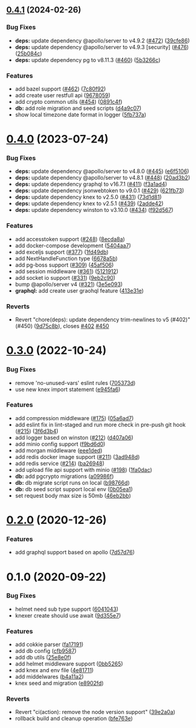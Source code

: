 ## [0.4.1](https://github.com/damingerdai/express-postgres-ts-starter/compare/v0.4.0...v0.4.1) (2024-02-26)

### Bug Fixes

- **deps:** update dependency @apollo/server to v4.9.2 ([#472](https://github.com/damingerdai/express-postgres-ts-starter/issues/472)) ([39cfe86](https://github.com/damingerdai/express-postgres-ts-starter/commit/39cfe8630ada218c11dbb9d841ed0640dcb7dc06))
- **deps:** update dependency @apollo/server to v4.9.3 [security] ([#476](https://github.com/damingerdai/express-postgres-ts-starter/issues/476)) ([25b084c](https://github.com/damingerdai/express-postgres-ts-starter/commit/25b084c470410fc0eaac8a3647943658ed581da8))
- **deps:** update dependency pg to v8.11.3 ([#460](https://github.com/damingerdai/express-postgres-ts-starter/issues/460)) ([5b3266c](https://github.com/damingerdai/express-postgres-ts-starter/commit/5b3266c044b66397d532de3900701da5717b8c8b))

### Features

- add bazel support ([#462](https://github.com/damingerdai/express-postgres-ts-starter/issues/462)) ([7c80f92](https://github.com/damingerdai/express-postgres-ts-starter/commit/7c80f92184fab03c808925fdb58756a52e392b1f))
- add create user restfull api ([9678059](https://github.com/damingerdai/express-postgres-ts-starter/commit/9678059d390e776e4a6815b5d689b81bf23908c6))
- add crypto common utils ([#454](https://github.com/damingerdai/express-postgres-ts-starter/issues/454)) ([0891c4f](https://github.com/damingerdai/express-postgres-ts-starter/commit/0891c4fb6bd1375d11c2ada3cd41664ed63a9a53))
- **db:** add role migration and seed scripts ([d4a9c07](https://github.com/damingerdai/express-postgres-ts-starter/commit/d4a9c07c79c763d38a597bd7698b68dba89031c3))
- show local timezone date format in logger ([5fb737a](https://github.com/damingerdai/express-postgres-ts-starter/commit/5fb737a64dc8327ee1e8d1be61bbeebf2472cf1d))

# [0.4.0](https://github.com/damingerdai/express-postgres-ts-starter/compare/v0.3.0...v0.4.0) (2023-07-24)

### Bug Fixes

- **deps:** update dependency @apollo/server to v4.8.0 ([#445](https://github.com/damingerdai/express-postgres-ts-starter/issues/445)) ([e6f5106](https://github.com/damingerdai/express-postgres-ts-starter/commit/e6f510614f2708e44c55fc9ec9a8ebafc7ed2ae1))
- **deps:** update dependency @apollo/server to v4.8.1 ([#448](https://github.com/damingerdai/express-postgres-ts-starter/issues/448)) ([20ad3b2](https://github.com/damingerdai/express-postgres-ts-starter/commit/20ad3b232de98d5c325c4fa20309ef49d7efd071))
- **deps:** update dependency graphql to v16.7.1 ([#411](https://github.com/damingerdai/express-postgres-ts-starter/issues/411)) ([f3a1ad4](https://github.com/damingerdai/express-postgres-ts-starter/commit/f3a1ad441d1d237f13f0faddab8637e786fd1ee8))
- **deps:** update dependency jsonwebtoken to v9.0.1 ([#429](https://github.com/damingerdai/express-postgres-ts-starter/issues/429)) ([621fb73](https://github.com/damingerdai/express-postgres-ts-starter/commit/621fb7362ccf986cba029cb8bebe628b93b1b480))
- **deps:** update dependency knex to v2.5.0 ([#431](https://github.com/damingerdai/express-postgres-ts-starter/issues/431)) ([73d1d81](https://github.com/damingerdai/express-postgres-ts-starter/commit/73d1d81a0c1d2edd8cc53e217c7e7ab8995ebaa3))
- **deps:** update dependency knex to v2.5.1 ([#439](https://github.com/damingerdai/express-postgres-ts-starter/issues/439)) ([2adde42](https://github.com/damingerdai/express-postgres-ts-starter/commit/2adde429d0b143a59b6498d0511cd236891df3d4))
- **deps:** update dependency winston to v3.10.0 ([#434](https://github.com/damingerdai/express-postgres-ts-starter/issues/434)) ([f92d567](https://github.com/damingerdai/express-postgres-ts-starter/commit/f92d56791fd672c9b117239ef24cd61feadd72f9))

### Features

- add accesstoken support ([#248](https://github.com/damingerdai/express-postgres-ts-starter/issues/248)) ([8ecda8a](https://github.com/damingerdai/express-postgres-ts-starter/commit/8ecda8a69f5f8afcbda135b2e643dcde834f958d))
- add docker-compose development ([5404aa7](https://github.com/damingerdai/express-postgres-ts-starter/commit/5404aa7852e5639951d9d57e67c3b57e844d64c9))
- add exceljs support ([#377](https://github.com/damingerdai/express-postgres-ts-starter/issues/377)) ([1fd49db](https://github.com/damingerdai/express-postgres-ts-starter/commit/1fd49dbc817673d432f45a20939291e1c1dd9c8b))
- add NextHandleFunction type ([6678a5b](https://github.com/damingerdai/express-postgres-ts-starter/commit/6678a5b9d56e21350e5e927ffe26bfa7788e38ea))
- add pg-boss support ([#309](https://github.com/damingerdai/express-postgres-ts-starter/issues/309)) ([45af506](https://github.com/damingerdai/express-postgres-ts-starter/commit/45af5060c980f8f1d021d8208885549918fcd8a7))
- add session middleware ([#361](https://github.com/damingerdai/express-postgres-ts-starter/issues/361)) ([5121912](https://github.com/damingerdai/express-postgres-ts-starter/commit/51219127a21f6ec11a18ae6adf553bd5eaeaa60d))
- add socket io support ([#331](https://github.com/damingerdai/express-postgres-ts-starter/issues/331)) ([9eb2c90](https://github.com/damingerdai/express-postgres-ts-starter/commit/9eb2c90b0822d257d00e84e5b7e45aba738c3faa))
- bump @apollo/server v4 ([#321](https://github.com/damingerdai/express-postgres-ts-starter/issues/321)) ([3e5e093](https://github.com/damingerdai/express-postgres-ts-starter/commit/3e5e09313fcdf300f39c9ddb005969c689ea2f80))
- **graphql:** add create user graohql feature ([413e31e](https://github.com/damingerdai/express-postgres-ts-starter/commit/413e31e3b52a1ccac51eb87c7973f45bb6467cf0))

### Reverts

- Revert "chore(deps): update dependency trim-newlines to v5 (#402)" (#450) ([9d75c8b](https://github.com/damingerdai/express-postgres-ts-starter/commit/9d75c8be030ceb4b0e8ed4a4e06734200176c0fb)), closes [#402](https://github.com/damingerdai/express-postgres-ts-starter/issues/402) [#450](https://github.com/damingerdai/express-postgres-ts-starter/issues/450)

# [0.3.0](https://github.com/damingerdai/express-postgres-ts-starter/compare/v0.2.0...v0.3.0) (2022-10-24)

### Bug Fixes

- remove 'no-unused-vars' eslint rules ([705373d](https://github.com/damingerdai/express-postgres-ts-starter/commit/705373d5873091f1256ae0025014401790eeb536))
- use new knex import statement ([e945fa6](https://github.com/damingerdai/express-postgres-ts-starter/commit/e945fa60ea1ce1caa9a5eccd534025be43ef4e74))

### Features

- add compression middleware ([#175](https://github.com/damingerdai/express-postgres-ts-starter/issues/175)) ([05a6ad7](https://github.com/damingerdai/express-postgres-ts-starter/commit/05a6ad7f71d5623bbaa8ab6bee829925cbaa0655))
- add eslint fix in lint-staged and run more check in pre-push git hook ([#215](https://github.com/damingerdai/express-postgres-ts-starter/issues/215)) ([3f6d3b4](https://github.com/damingerdai/express-postgres-ts-starter/commit/3f6d3b4d5443bfe8b368b35df30598258566c420))
- add logger based on winston ([#212](https://github.com/damingerdai/express-postgres-ts-starter/issues/212)) ([d407a06](https://github.com/damingerdai/express-postgres-ts-starter/commit/d407a0646a33aecc1c85e5ff43fe437624016f28))
- add minio config support ([f9bd6d0](https://github.com/damingerdai/express-postgres-ts-starter/commit/f9bd6d0497347d771fff155462cc252c66da0bac))
- add morgan middleware ([eee1ded](https://github.com/damingerdai/express-postgres-ts-starter/commit/eee1ded006bf81f15057d2487dd0f4f8576cf435))
- add redis docker image support ([#211](https://github.com/damingerdai/express-postgres-ts-starter/issues/211)) ([3ad948d](https://github.com/damingerdai/express-postgres-ts-starter/commit/3ad948dedfe0cd1a9ec48ebbc712cc1d888140f0))
- add redis service ([#214](https://github.com/damingerdai/express-postgres-ts-starter/issues/214)) ([ba26948](https://github.com/damingerdai/express-postgres-ts-starter/commit/ba26948bc9f25d7836105bad57eb3f465fb030d8))
- add upload file api support with minio ([#198](https://github.com/damingerdai/express-postgres-ts-starter/issues/198)) ([1fa0dac](https://github.com/damingerdai/express-postgres-ts-starter/commit/1fa0dac099051ac5b417ce2ca26572b510318698))
- **db:** add pgcrypto migrations ([a09986f](https://github.com/damingerdai/express-postgres-ts-starter/commit/a09986f82cc24d0144dd3085531a16ded3b1c9a1))
- **db:** db migrate script runs on local ([b98766d](https://github.com/damingerdai/express-postgres-ts-starter/commit/b98766d7becdcf5c88b8275445bcc445ac87a1a3))
- **db:** db seed script support local env ([0b05ea1](https://github.com/damingerdai/express-postgres-ts-starter/commit/0b05ea1edbccc616e84f19ee46419a4de3d4126f))
- set request body max size is 50mb ([46eb2bb](https://github.com/damingerdai/express-postgres-ts-starter/commit/46eb2bb0c4c08e2e3adddfa3cc31434c9d68003d))

# [0.2.0](https://github.com/damingerdai/express-postgres-ts-starter/compare/v0.1.0...v0.2.0) (2020-12-26)

### Features

- add graphql support based on apollo ([7d57d76](https://github.com/damingerdai/express-postgres-ts-starter/commit/7d57d76e8dfe33bb4e43caa7c6dbfde95a97cd95))

# 0.1.0 (2020-09-22)

### Bug Fixes

- helmet need sub type support ([6041043](https://github.com/damingerdai/express-postgres-ts-starter/commit/6041043af056f6dec69000e786e6aa3e61438f8d))
- knexer create should use await ([9d355e7](https://github.com/damingerdai/express-postgres-ts-starter/commit/9d355e757351b3b507f3e837ba093cf61e6c1f90))

### Features

- add cokkie parser ([fa17191](https://github.com/damingerdai/express-postgres-ts-starter/commit/fa17191b433e570df31448a72693fd8b26dc74c6))
- add db config ([cfb9587](https://github.com/damingerdai/express-postgres-ts-starter/commit/cfb958788a0bfc560e7400627ec4d4a19a1669f9))
- add db utils ([25e8e0f](https://github.com/damingerdai/express-postgres-ts-starter/commit/25e8e0f8f9b9ff2d86c329b96a286306b403512c))
- add helmet middleware support ([0bb5265](https://github.com/damingerdai/express-postgres-ts-starter/commit/0bb5265ee52b48be1d8cf5e798c0bd7dd08096d9))
- add knex and env file ([4e81711](https://github.com/damingerdai/express-postgres-ts-starter/commit/4e81711005d808016b143e65d828ad61413e5a95))
- add middelwares ([b4a11a2](https://github.com/damingerdai/express-postgres-ts-starter/commit/b4a11a2951dc700fbc522e06ca2fa5a8d2888758))
- knex seed and migration ([e8902fd](https://github.com/damingerdai/express-postgres-ts-starter/commit/e8902fd05765af93cff91acd9187f14a2ec15c6b))

### Reverts

- Revert "ci(action): remove the node version support" ([39e2a0a](https://github.com/damingerdai/express-postgres-ts-starter/commit/39e2a0a7cd5c24c31f57c62aa129438ec792536f))
- rollback build and cleanup operation ([bfe763e](https://github.com/damingerdai/express-postgres-ts-starter/commit/bfe763e6e488c472bf4e75de5ba490dbd7f35cca))
